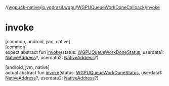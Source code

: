 //[wgpu4k-native](../../../index.md)/[io.ygdrasil.wgpu](../index.md)/[WGPUQueueWorkDoneCallback](index.md)/[invoke](invoke.md)

# invoke

[common, android, jvm, native]\
[common]\
expect abstract fun [invoke](invoke.md)(status: [WGPUQueueWorkDoneStatus](../-w-g-p-u-queue-work-done-status/index.md), userdata1: [NativeAddress](../../ffi/-native-address/index.md)?, userdata2: [NativeAddress](../../ffi/-native-address/index.md)?)

[android, jvm, native]\
actual abstract fun [invoke](invoke.md)(status: [WGPUQueueWorkDoneStatus](../-w-g-p-u-queue-work-done-status/index.md), userdata1: [NativeAddress](../../ffi/-native-address/index.md)?, userdata2: [NativeAddress](../../ffi/-native-address/index.md)?)